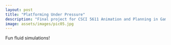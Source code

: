 ```yaml
---
layout: post
title: "Platforming Under Pressure"
description: "Final project for CSCI 5611 Animation and Planning in Games"
image: assets/images/pic05.jpg
---
```


Fun fluid simulations!
